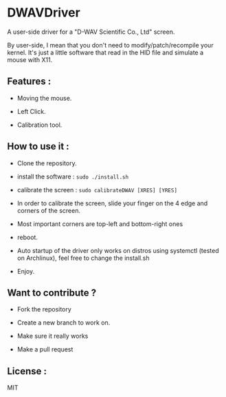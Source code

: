 # DWAVDriver
A user-side driver for a "D-WAV Scientific Co., Ltd" screen.

By user-side, I mean that you don't need to modify/patch/recompile your kernel. It's just a little software that read in the HID file and simulate a mouse with X11.


## Features :

* Moving the mouse.

* Left Click.

* Calibration tool.


## How to use it :

* Clone the repository.

* install the software : `sudo ./install.sh`

* calibrate the screen : `sudo calibrateDWAV [XRES] [YRES]` 

 * In order to calibrate the screen, slide your finger on the 4 edge and corners of the screen.

 * Most important corners are top-left and bottom-right ones

* reboot.

 * Auto startup of the driver only works on distros using systemctl (tested on Archlinux), feel free to change the install.sh

* Enjoy.


## Want to contribute ?

 * Fork the repository

 * Create a new branch to work on.

 * Make sure it really works

 * Make a pull request


## License :

MIT
